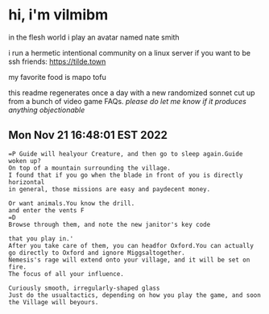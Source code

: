 # hi, i'm vilmibm

in the flesh world i play an avatar named nate smith

i run a hermetic intentional community on a linux server if you want to be ssh friends: https://tilde.town

my favorite food is mapo tofu

this readme regenerates once a day with a new randomized sonnet cut up from a bunch of video game FAQs.
_please do let me know if it produces anything objectionable_

## Mon Nov 21 16:48:01 EST 2022

    =P Guide will healyour Creature, and then go to sleep again.Guide woken up?
    On top of a mountain surrounding the village.
    I found that if you go when the blade in front of you is directly horizontal
    in general, those missions are easy and paydecent money.
    
    Or want animals.You know the drill.
    and enter the vents F
    =D
    Browse through them, and note the new janitor's key code
    
    that you play in.'
    After you take care of them, you can headfor Oxford.You can actually go directly to Oxford and ignore Miggsaltogether.
    Nemesis's rage will extend onto your village, and it will be set on fire.
    The focus of all your influence.
    
    Curiously smooth, irregularly-shaped glass
    Just do the usualtactics, depending on how you play the game, and soon the Village will beyours.
